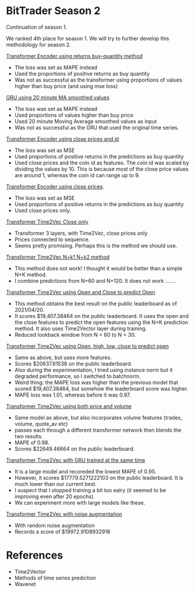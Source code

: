 # BitTrader Season 2 

Continuation of season 1. 

We ranked 4th place for season 1. We will try to further develop this methodology for season 2. 


[Transformer Encoder using returns buy-quantity method](https://github.com/puzzlecollector/bitTrader/blob/main/season2/Transformer%20close%20prices%20different%20buy%20quantity%20method.ipynb)
- The loss was set as MAPE instead 
- Used the proportions of positive returns as buy quantity 
- Was not as successful as the transformer using proportions of values higher than buy price (and using mse loss) 

[GRU using 20 minute MA smoothed values](https://github.com/puzzlecollector/bitTrader/blob/main/season2/GRU_20_mins_MA_Prediction.ipynb)
- The loss was set as MAPE instead 
- Used proportions of values higher than buy price
- Used 20 minute Moving Average smoothed values as input 
- Was not as successful as the GRU that used the original time series. 


[Transformer Encoder using close prices and id](https://github.com/puzzlecollector/bitTrader/blob/main/season2/Transformer_id_close.ipynb) 
- The loss was set as MSE 
- Used proportions of positive returns in the predictions as buy quantity 
- Used close prices and the coin id as features. The coin id was scaled by dividing the values by 10. This is because most of the close price values are around 1, whereas the coin id can range up to 9.  

[Transformer Encoder using close prices](https://github.com/puzzlecollector/bitTrader/blob/main/season2/Transformer%20Returns%20Proportions.ipynb). 
- The loss was set as MSE 
- Used proportions of positive returns in the predictions as buy quantity 
- Used close prices only. 

[Transformer Time2Vec Close only](https://github.com/puzzlecollector/bitTrader/blob/main/season2/Transformer%20Time2Vec%20Close%20Only.ipynb) 
- Transformer 3 layers, with Time2Vec, close prices only
- Prices connected to sequence. 
- Seems pretty promising. Perhaps this is the method we should use.   


[Transformer Time2Vec N+k1 N+k2 method](https://github.com/puzzlecollector/bitTrader/blob/main/season2/Transformer_Time2Vec_Close_60_and_120_point_predictions.ipynb) 
- This method does not work! I thought it would be better than a simple N+K method. 
- I combine predictions from N+60 and N+120. It does not work .......  


[Transformer Time2Vec using Open and Close to predict Open](https://github.com/puzzlecollector/bitTrader/blob/main/season2/Transformer%20Open%20Close%20predict%20Open.ipynb) 
- This method obtains the best result on the public leaderboard as of 2021/04/20.  
- It scores $19,407.38464 on the public leaderboard. It uses the open and the close features to predict the open features using the N+K prediction method. It also uses Time2Vector layer during training.  
- Reduced lookback window from N = 60 to N = 30.  

[Transformer Time2Vec using Open, high, low, close to predict open](https://github.com/puzzlecollector/bitTrader/blob/main/season2/Transformer_OHLC.ipynb)
- Same as above, but uses more features. 
- Scores $20637.61538 on the public leaderboard. 
- Also during the experimentation, I tried using instance norm but it degraded performance, so I switched to batchnorm.  
- Weird thing: the MAPE loss was higher than the previous model that scored $19,407.38464, but somehow the leaderboard score was higher. 
- MAPE loss was 1.01, whereas before it was 0.97. 

[Transformer Time2Vec using both price and volume](https://github.com/puzzlecollector/bitTrader/blob/main/season2/Transformer_OHLC_with_volumes.ipynb) 
- Same model as above, but also incorporates volume features (trades, volume, quote_av etc) 
- passes each through a different transformer network then blends the two results. 
- MAPE of 0.98. 
- Scores $22649.46664 on the public leaderboard.   

[Transformer Time2Vec with GRU trained at the same time](https://github.com/puzzlecollector/bitTrader/blob/main/season2/Transformer_GRU_OHLC_with_volume.ipynb) 
- It is a large model and recoreded the lowest MAPE of 0.95.  
- However, it scores $17779.5271222103 on the public leaderboard. It is much lower than our current best. 
- I suspect that I stopped training a bit too ealry (it seemed to be improving even after 20 epochs). 
- We can experiment more with large models like these. 

[Transformer Time2Vec with noise augmentation](https://github.com/puzzlecollector/bitTrader/blob/main/season2/Transformer_OHLC_volume_data_augmentation.ipynb) 
- With random noise augmentation
- Records a score of $19972.9108932918


# References 
- Time2Vector 
- Methods of time series prediction 
- Wavenet
